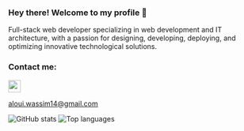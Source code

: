 ### Hey there! Welcome to my profile 👋

Full-stack web developer specializing in web development and IT architecture, with a passion for designing, developing, deploying, and optimizing innovative technological solutions.



 <h3 align="left">Contact me:</h3>
<p align="left">
  <a href="https://www.linkedin.com/in/wassim-aloui-936304265/" target="blank"><img align="center" src="https://raw.githubusercontent.com/rahuldkjain/github-profile-readme-generator/master/src/images/icons/Social/linked-in-alt.svg" height="25" width="25" /></a>
</p> 

<a>aloui.wassim14@gmail.com</a>




![GitHub stats](https://github-readme-stats.vercel.app/api?username=Wassim-Aloui&count_private=true&show_icons=true&theme=radical)
![Top languages](https://github-readme-stats.vercel.app/api/top-langs/?username=Wassim-Aloui&show_icons=true&theme=radical)







